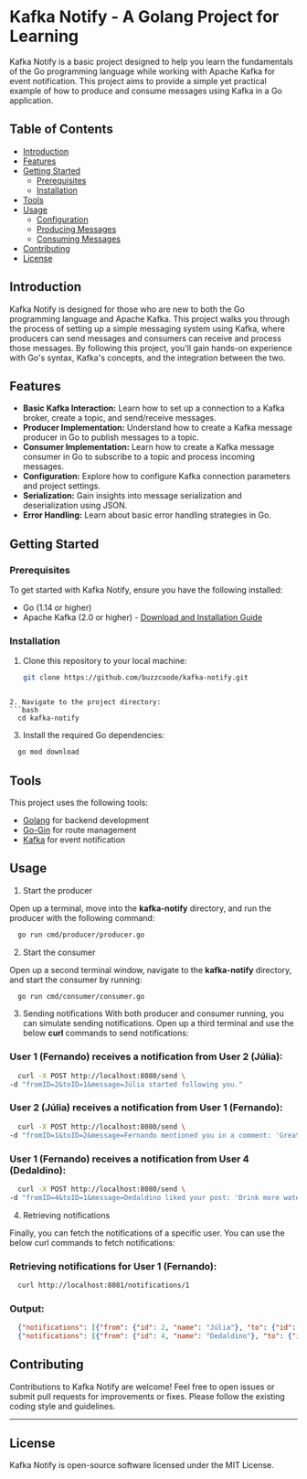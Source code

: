 # Kafka Notify - A Golang Project for Learning

Kafka Notify is a basic project designed to help you learn the fundamentals of the Go programming language while working with Apache Kafka for event notification. This project aims to provide a simple yet practical example of how to produce and consume messages using Kafka in a Go application.

## Table of Contents

- [Introduction](#introduction)
- [Features](#features)
- [Getting Started](#getting-started)
  - [Prerequisites](#prerequisites)
  - [Installation](#installation)
- [Tools](#tools)
- [Usage](#usage)
  - [Configuration](#configuration)
  - [Producing Messages](#producing-messages)
  - [Consuming Messages](#consuming-messages)
- [Contributing](#contributing)
- [License](#license)

## Introduction

Kafka Notify is designed for those who are new to both the Go programming language and Apache Kafka. This project walks you through the process of setting up a simple messaging system using Kafka, where producers can send messages and consumers can receive and process those messages. By following this project, you'll gain hands-on experience with Go's syntax, Kafka's concepts, and the integration between the two.

## Features

- **Basic Kafka Interaction:** Learn how to set up a connection to a Kafka broker, create a topic, and send/receive messages.
- **Producer Implementation:** Understand how to create a Kafka message producer in Go to publish messages to a topic.
- **Consumer Implementation:** Learn how to create a Kafka message consumer in Go to subscribe to a topic and process incoming messages.
- **Configuration:** Explore how to configure Kafka connection parameters and project settings.
- **Serialization:** Gain insights into message serialization and deserialization using JSON.
- **Error Handling:** Learn about basic error handling strategies in Go.

## Getting Started

### Prerequisites

To get started with Kafka Notify, ensure you have the following installed:

- Go (1.14 or higher)
- Apache Kafka (2.0 or higher) - [Download and Installation Guide](https://kafka.apache.org/downloads)

### Installation

1. Clone this repository to your local machine:

   ```bash
   git clone https://github.com/buzzcoode/kafka-notify.git
  ```

2. Navigate to the project directory:
  ```bash
    cd kafka-notify
  ```
3. Install the required Go dependencies:
  ```bash
    go mod download
  ```

## Tools

This project uses the following tools:

- [Golang](https://golang.org/) for backend development
- [Go-Gin](https://github.com/gin-gonic/gin) for route management
- [Kafka](https://kafka.apache.org/) for event notification

## Usage

1. Start the producer

Open up a terminal, move into the **kafka-notify** directory, and run the producer with the following command:

```bash
  go run cmd/producer/producer.go
```

2. Start the consumer

Open up a second terminal window, navigate to the **kafka-notify** directory, and start the consumer by running:

```bash
  go run cmd/consumer/consumer.go
``` 

3. Sending notifications
With both producer and consumer running, you can simulate sending notifications. Open up a third terminal and use the below **curl** commands to send notifications:

### User 1 (Fernando) receives a notification from User 2 (Júlia):

```bash
  curl -X POST http://localhost:8080/send \
-d "fromID=2&toID=1&message=Júlia started following you."
```
### User 2 (Júlia) receives a notification from User 1 (Fernando):

```bash
  curl -X POST http://localhost:8080/send \
-d "fromID=1&toID=2&message=Fernando mentioned you in a comment: 'Great seeing you yesterday, @Fernando!'"
``` 
### User 1 (Fernando) receives a notification from User 4 (Dedaldino):

```bash
  curl -X POST http://localhost:8080/send \
-d "fromID=4&toID=1&message=Dedaldino liked your post: 'Drink more water!'"
``` 

4. Retrieving notifications

Finally, you can fetch the notifications of a specific user. You can use the below curl commands to fetch notifications:

### Retrieving notifications for User 1 (Fernando):

```bash
  curl http://localhost:8081/notifications/1
```

### Output:
```json
  {"notifications": [{"from": {"id": 2, "name": "Júlia"}, "to": {"id": 1, "name": "Fernando"}, "message": "Júlia started following you."}]}
  {"notifications": [{"from": {"id": 4, "name": "Dedaldino"}, "to": {"id": 1, "name": "Fernando"}, "message": "Dedaldino liked your post: 'Drink more water!'"}]}
```
## Contributing

Contributions to Kafka Notify are welcome! Feel free to open issues or submit pull requests for improvements or fixes. Please follow the existing coding style and guidelines.

---

## License

Kafka Notify is open-source software licensed under the MIT License.